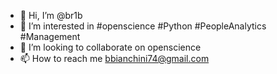 - 👋 Hi, I’m @br1b
- 👀 I’m interested in #openscience #Python #PeopleAnalytics #Management
- 💞️ I’m looking to collaborate on openscience
- 📫 How to reach me bbianchini74@gmail.com

<!---
br1b/br1b is a ✨ special ✨ repository because its `README.md` (this file) appears on your GitHub profile.
You can click the Preview link to take a look at your changes.
--->
